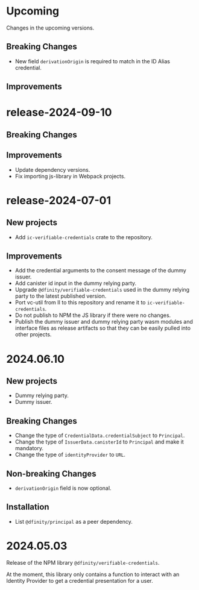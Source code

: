 # Upcoming

Changes in the upcoming versions.

## Breaking Changes

- New field `derivationOrigin` is required to match in the ID Alias credential.

## Improvements

# release-2024-09-10

## Breaking Changes

## Improvements

- Update dependency versions.
- Fix importing js-library in Webpack projects.

# release-2024-07-01

## New projects

- Add `ic-verifiable-credentials` crate to the repository.

## Improvements

- Add the credential arguments to the consent message of the dummy issuer.
- Add canister id input in the dummy relying party.
- Upgrade `@dfinity/verifiable-credentials` used in the dummy relying party to the latest published version.
- Port vc-util from II to this repository and rename it to `ic-verifiable-credentials`.
- Do not publish to NPM the JS library if there were no changes.
- Publish the dummy issuer and dummy relying party wasm modules and interface files as release artifacts so that they can be easily pulled into other projects.

# 2024.06.10

## New projects

- Dummy relying party.
- Dummy issuer.

## Breaking Changes

- Change the type of `CredentialData.credentialSubject` to `Principal`.
- Change the type of `IssuerData.canisterId` to `Principal` and make it mandatory.
- Change the type of `identityProvider` to `URL`.

## Non-breaking Changes

- `derivationOrigin` field is now optional.

## Installation

- List `@dfinity/principal` as a peer dependency.

# 2024.05.03

Release of the NPM library `@dfinity/verifiable-credentials`.

At the moment, this library only contains a function to interact with an Identity Provider to get a credential presentation for a user.
